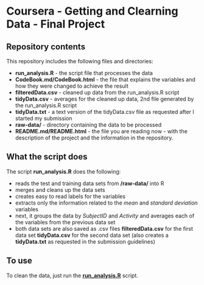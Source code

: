 # Coursera - Getting and Clearning Data - Final Project #

## Repository contents ##

This repository includes the following files and directories:

- **run_analysis.R** - the script file that processes the data
- **CodeBook.md/CodeBook.html** - the file that explains the variables and how they were changed to achieve the result
- **filteredData.csv** - cleaned up data from the run_analysis.R script
- **tidyData.csv** - averages for the cleaned up data, 2nd file generated by the run_analysis.R script
- **tidyData.txt** - a text version of the tidyData.csv file as requested after I started my submission
- **raw-data/** - directory containing the data to be processed
- **README.md/README.html** - the file you are reading now - with the description of the project and the information in the repository.


## What the script does ##

The script **run_analysis.R** does the following:

- reads the test and training data sets from **/raw-data/** into R
- merges and cleans up the data sets
- creates easy to read labels for the variables
- extracts only the information related to the *mean* and *standard deviation* variables
- next, it groups the data by *SubjectID* and *Activity* and averages each of the variables from the previous data set
- both data sets are also saved as .csv files **filteredData.csv** for the first data set **tidyData.csv** for the second data set (also creates a **tidyData.txt** as requested in the submission guidelines)


## To use ##

To clean the data, just run the [**run_analysis.R**](run_analysis.R) script.
